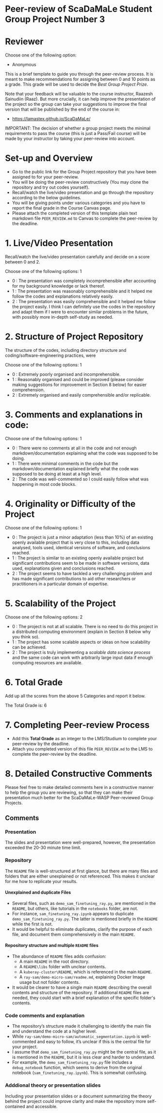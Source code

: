 # Peer-review of ScaDaMaLe Student Group Project Number <XY> 3

# Reviewer

Choose one of the following option: 

- Anonymous

This is a brief template to guide you through the peer-review process.
It is meant to make recommendations for assigning between 0 and 10 points as a grade.
This grade will be used to decide the *Best Group Project Prize*.

Note that your feedback will be valuable to the course instructor, Raazesh Sainudiin (Raaz).
But more crucially, it can help improve the presentation of the project so the group can take your suggestions to improve the final version that will be published by the end of the course in:

- https://lamastex.github.io/ScaDaMaLe/

IMPORTANT: The decision of whether a group project meets the minimal requirements to pass the course (this is just a Pass/Fail course) will be made by your instructor by taking your peer-review into account.

# Set-up and Overview

- Go to the public link for the Group Project repository that you have been assigned to for your peer-review.
- You will be doing the peer-review constructively (You may clone the repository and try out codes yourself).
- Recall/watch the live/video presentation and go through the repository according to the below guidelines.
- You will be giving points under various categories and you have to report the final grade in the Course Canvas page.
- Please attach the completed version of this template plain text markdown file `PEER_REVIEW.md` to  Canvas to complete the peer-review by the deadline.

# 1. Live/Video Presentation

Recall/watch the live/video presentation carefully and decide on a score between 0 and 2.

Choose one of the following options: 1

- 0 : The presentation was completely incomprehensible after accounting for my background knowledge or lack thereof. 
- 1 : The presentation was reasonably comprehensible and it helped me follow the codes and explanations relatively easily.
- 2 : The presentation was easily comprehensible and it helped me follow the project easily. I think I can definitely use the codes in the repository and adapt them if I were to encounter similar problems in the future, with possibly more in-depth self-study as needed.

# 2. Structure of Project Repository

The structure of the codes, including directory structure and coding/software-engineering practices,  were  

Choose one of the following options: 1

- 0 : Extremely poorly organised and incomprehensible.
- 1 : Reasonably organised and could be improved (please consider making suggestions for improvement in Section 8 below) for easier comprehension.
- 2 : Extremely organised and easily comprehensible and/or replicable.

# 3. Comments and explanations in code:

Choose one of the following options: 1

- 0 : There were no comments at all in the code and not enough markdown/documentation explaining what the code was supposed to be doing. 
- 1 : There were minimal comments in the code but the markdown/documentation explained briefly what the code was supposed to be doing at least at a high level.
- 2 : The code was well-commented so I could easily follow what was happening in most code blocks.

# 4. Originality or Difficulty of the Project

Choose one of the following options: 1

- 0 : The project is just a minor adaptation (less than 10%) of an existing openly available project that is very close to this, including data analysed, tools used, identical versions of software, and conclusions reached.
- 1 : The project is similar to an existing openly available project but significant contributions seem to be made in software versions, data used, explanations given and conclusions reached.
- 2 : The project seems to have tackled a very challenging problem and has made significant contributions to aid other researchers or practitioners in a particular domain of expertise.

# 5. Scalability of the Project

Choose one of the following options: 2

- 0 : The project is not at all scalable. There is no need to do this project in a distributed computing environment (explain in Section 8 below why you think so).  
- 1 : The project has some scalable aspects or ideas on how scalability can be achieved. 
- 2 : The project is truly implementing a *scalable data science process* and the same code can work with arbitrarily large input data if enough computing resources are available.

# 6. Total Grade

Add up all the scores from the above 5 Categories and report it below.

The Total Grade is: <TOTAL-Score-between-0-And-10> 6

# 7. Completing Peer-review Process

- Add this **Total Grade** as an integer to the LMS/Studium to complete your peer-review by the deadline.
- Attach you completed version of this file `PEER_REVIEW.md` to the LMS to complete the peer-review by the deadline.

# 8. Detailed Constructive Comments

Please feel free to make detailed comments here in a constructive manner to help the group you are reviewing, so that they can make their presentation much better for the ScaDaMaLe-WASP Peer-reviewed Group Projects.
    
## Comments  

### Presentation  
The slides and presentation were well-prepared, however, the presentation exceeded the 20-30 minute time limit. 

### Repository  

The `README` file is well-structured at first glance, but there are many files and folders that are either unexplained or not referenced. This makes it unclear for me how to replicate your results.  

#### Unexplained and duplicate Files  
- Several files, such as `demo_sam_finetuning_ray.py`, are mentioned in the `README`, but others, like tutorials in the `notebooks` folder, are not. 
- For instance, `sam_finetuning_ray.ipynb` appears to duplicate `demo_sam_finetuning_ray.py`. The latter is mentioned briefly in the `README` while the first is not.  
- It would be helpful to eliminate duplicates, clarify the purpose of each file, and document them comprehensively in the main `README`.  

#### Repository structure and multiple `README` files  
- The abundance of `README` files adds confusion:  
  - A main `README` in the root directory.  
  - A `README\libs` folder with unclear contents.  
  - A `kuberay-cluster\README`, which is referenced in the main `README`.  
  - A `ray-sam/demo-micro-sam/readme.md`, explaining Docker Image usage but not folder contents.  
- It would be clearer to have a single main `README` describing the overall contents and structure of the repository. If additional `README` files are needed, they could start with a brief explanation of the specific folder's contents.
    
### Code comments and explanation  
- The repository’s structure made it challenging to identify the main file and understand the code at a higher level.  
- While `ray-sam/demo-micro-sam/automatic_segmentation.ipynb` is well-commented and easy to follow, it’s unclear if this is the central file for your project.
- I assume that `demo_sam_finetuning_ray.py` might be the central file, as it is mentioned in the `README`, but it is less clear and harder to understand.  
- For example, the `demo_sam_finetuning_ray.py` file includes a `debug_notebook` function, which seems to derive from the original notebook (`sam_finetuning_ray.ipynb`). This is somewhat confusing.  

### Adddional theory or presentation slides  
Including your presentation slides or a document summarizing the theory behind the project could improve clarity and make the repository more self-contained and accessible.